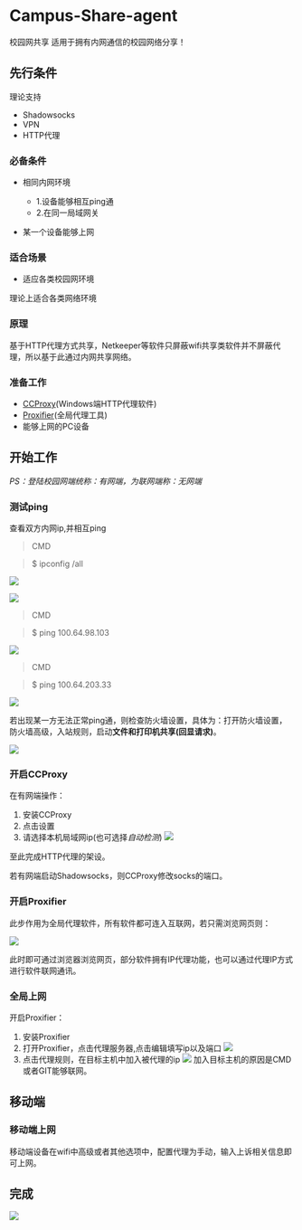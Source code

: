 # Campus-Share-agent
校园网共享 适用于拥有内网通信的校园网络分享！

## 先行条件

理论支持

- Shadowsocks
- VPN
- HTTP代理


### 必备条件

- 相同内网环境
	- 1.设备能够相互ping通
	- 2.在同一局域网关

-	某一个设备能够上网

### 适合场景

- 适应各类校园网环境

理论上适合各类网络环境

### 原理

基于HTTP代理方式共享，Netkeeper等软件只屏蔽wifi共享类软件并不屏蔽代理，所以基于此通过内网共享网络。

### 准备工作
- [CCProxy](http://www.ccproxy.com/)(Windows端HTTP代理软件)
- [Proxifier](http://www.proxifier.com/)(全局代理工具)
- 能够上网的PC设备



## 开始工作

*PS：登陆校园网端统称：有网端，为联网端称：无网端*

### 测试ping

查看双方内网ip,并相互ping

> CMD 

> $ ipconfig /all



![](http://cdn.lunatic.wang/bijibencmd.jpg)


![](http://cdn.lunatic.wang/zhujiIP.PNG)

> CMD

> $ ping 100.64.98.103

![](http://cdn.lunatic.wang/zhujiping.PNG)

> CMD

> $ ping 100.64.203.33 

![](http://cdn.lunatic.wang/xiugaibijibenping.jpg)

若出现某一方无法正常ping通，则检查防火墙设置，具体为：打开防火墙设置，防火墙高级，入站规则，启动**文件和打印机共享(回显请求)**。

![](http://cdn.lunatic.wang/xiugaifanghuoqiang.PNG)


### 开启CCProxy

在有网端操作：

1. 安装CCProxy
2. 点击设置
3. 请选择本机局域网ip(也可选择*自动检测*)
![](http://cdn.lunatic.wang/xuanzeip.png)

至此完成HTTP代理的架设。

若有网端启动Shadowsocks，则CCProxy修改socks的端口。

### 开启Proxifier

此步作用为全局代理软件，所有软件都可连入互联网，若只需浏览网页则：

![](http://cdn.lunatic.wang/ceshi.png)

此时即可通过浏览器浏览网页，部分软件拥有IP代理功能，也可以通过代理IP方式进行软件联网通讯。

### 全局上网
开启Proxifier：

1. 安装Proxifier
2. 打开Proxifier，点击代理服务器,点击编辑填写ip以及端口
![](http://cdn.lunatic.wang/peizhiProxifier.png)
3. 点击代理规则，在目标主机中加入被代理的ip
![](http://cdn.lunatic.wang/bianxieguize.png)
加入目标主机的原因是CMD或者GIT能够联网。


## 移动端

### 移动端上网

移动端设备在wifi中高级或者其他选项中，配置代理为手动，输入上诉相关信息即可上网。

## 完成

![](http://cdn.lunatic.wang/qq.png)


